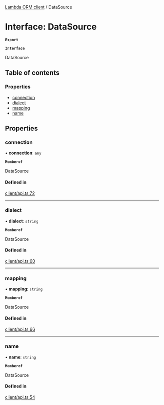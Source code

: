 [Lambda ORM client](../README.md) / DataSource

# Interface: DataSource

**`Export`**

**`Interface`**

DataSource

## Table of contents

### Properties

- [connection](DataSource.md#connection)
- [dialect](DataSource.md#dialect)
- [mapping](DataSource.md#mapping)
- [name](DataSource.md#name)

## Properties

### connection

• **connection**: `any`

**`Memberof`**

DataSource

#### Defined in

[client/api.ts:72](https://github.com/FlavioLionelRita/lambdaorm-client-node/blob/72895a2/src/lib/client/api.ts#L72)

___

### dialect

• **dialect**: `string`

**`Memberof`**

DataSource

#### Defined in

[client/api.ts:60](https://github.com/FlavioLionelRita/lambdaorm-client-node/blob/72895a2/src/lib/client/api.ts#L60)

___

### mapping

• **mapping**: `string`

**`Memberof`**

DataSource

#### Defined in

[client/api.ts:66](https://github.com/FlavioLionelRita/lambdaorm-client-node/blob/72895a2/src/lib/client/api.ts#L66)

___

### name

• **name**: `string`

**`Memberof`**

DataSource

#### Defined in

[client/api.ts:54](https://github.com/FlavioLionelRita/lambdaorm-client-node/blob/72895a2/src/lib/client/api.ts#L54)
